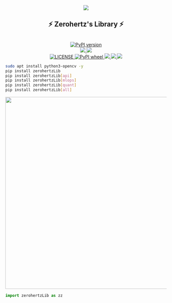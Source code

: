 <p align="center">
    <img src="https://github.com/Zerohertz/Zerohertz/assets/42334717/90adcc0f-c6ec-4aca-af41-856931956093">
</p>

<h2 align = "center">
    ⚡ Zerohertz's Library ⚡
</h2>

<p align="center">
    </br>
    <a href="https://pypi.org/project/zerohertzLib/">
        <img src="https://img.shields.io/pypi/v/zerohertzLib?style=for-the-badge&logo=PyPI&logoColor=FFFFFF&labelColor=3775A9&color=007EC6" alt="PyPI version">
    </a>
    </br>
    <a href="https://github.com/Zerohertz/zerohertzLib">
        <img src="https://img.shields.io/badge/GitHub-181717?style=for-the-badge&logo=GitHub&logoColor=white"/>
    </a>
    <a href="https://zerohertz.github.io/zerohertzLib/">
        <img src="https://img.shields.io/badge/Sphinx-Docs-000000?style=for-the-badge&logo=Sphinx&logoColor=white"/>
    </a>
    </br>
    <a href="https://github.com/Zerohertz/zerohertzLib/blob/master/LICENSE">
        <img src="https://img.shields.io/pypi/l/zerohertzLib", alt="LICENSE">
    </a>
    <a href="https://pypi.org/project/zerohertzLib/">
        <img alt="PyPI wheel" src="https://img.shields.io/pypi/wheel/zerohertzLib">
    </a>
    <a href="https://github.com/psf/black">
        <img src="https://img.shields.io/badge/code%20style-black-black">
    </a>
    <a href="https://app.codacy.com/gh/Zerohertz/zerohertzLib/dashboard?utm_source=gh&utm_medium=referral&utm_content=&utm_campaign=Badge_grade">
        <img src="https://app.codacy.com/project/badge/Grade/b08b1d140ee54ae1aa8ee251cb5888ff"/>
    </a>
    <a href="https://codecov.io/github/Zerohertz/zerohertzLib" >
        <img src="https://codecov.io/github/Zerohertz/zerohertzLib/graph/badge.svg?token=6OAPJIZ2NX"/>
    </a>
</p>

```bash
sudo apt install python3-opencv -y
pip install zerohertzLib
pip install zerohertzLib[api]
pip install zerohertzLib[mlops]
pip install zerohertzLib[quant]
pip install zerohertzLib[all]
```

<p align="center">
    <img src="https://github.com/Zerohertz/Zerohertz/assets/42334717/85c44efa-1440-4962-a6e5-7453b0bdc689" width="600">
</p>

```python
import zerohertzLib as zz
```
